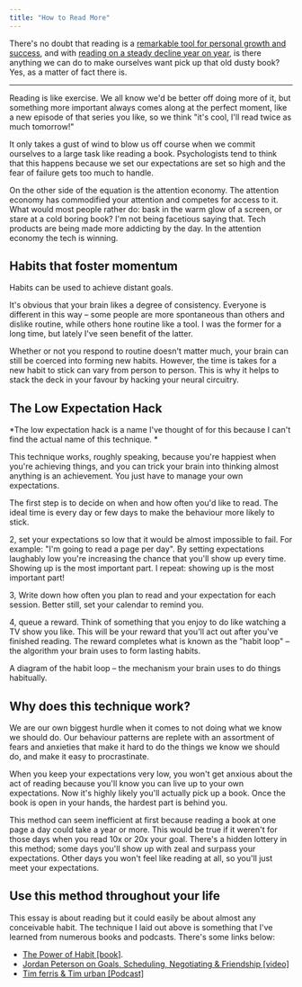 ```yaml
---
title: "How to Read More"
---
```


There's no doubt that reading is a [remarkable tool for personal growth and success](https://qz.com/668514/if-you-want-to-be-like-warren-buffett-and-bill-gates-adopt-their-voracious-reading-habits/), and with [reading on a steady decline year on year](http://www.pewresearch.org/fact-tank/2015/10/19/slightly-fewer-americans-are-reading-print-books-new-survey-finds/), is there anything we can do to make ourselves want pick up that old dusty book? Yes, as a matter of fact there is.

---

Reading is like exercise. We all know we'd be better off doing more of it, but something more important always comes along at the perfect moment, like a new episode of that series you like, so we think "it's cool, I'll read twice as much tomorrow!"

It only takes a gust of wind to blow us off course when we commit ourselves to a large task like reading a book. Psychologists tend to think that this happens because we set our expectations are set so high and the fear of failure gets too much to handle.

On the other side of the equation is the attention economy. The attention economy has commodified your attention and competes for access to it. What would most people rather do: bask in the warm glow of a screen, or stare at a cold boring book? I'm not being facetious saying that. Tech products are being made more addicting by the day. In the attention economy the tech is winning.

## Habits that foster momentum
<div class="image">
  <img src="http://a.nosaj.io/habit-momentum.png" alt="" />
  <div class="caption">Habits can be used to achieve distant goals.</div>
</div>

It's obvious that your brain likes a degree of consistency. Everyone is different in this way – some people are more spontaneous than others and dislike routine, while others hone routine like a tool. I was the former for a long time, but lately I've seen benefit of the latter.

Whether or not you respond to routine doesn't matter much, your brain can still be coerced into forming new habits. However, the time is takes for a new habit to stick can vary from person to person. This is why it helps to stack the deck in your favour by hacking your neural circuitry.

## The Low Expectation Hack
*The low expectation hack is a name I've thought of for this because I can't find the actual name of this technique. *

This technique works, roughly speaking, because you're happiest when you're achieving things, and you can trick your brain into thinking almost anything is an achievement. You just have to manage your own expectations.

The first step is to decide on when and how often you'd like to read. The ideal time is every day or few days to make the behaviour more likely to stick.

2, set your expectations so low that it would be almost impossible to fail. For example: "I'm going to read a page per day". By setting expectations laughably low you're increasing the chance that you'll show up every time. Showing up is the most important part. I repeat: showing up is the most important part!

3, Write down how often you plan to read and your expectation for each session. Better still, set your calendar to remind you.

4, queue a reward. Think of something that you enjoy to do like watching a TV show you like. This will be your reward that you'll act out after you've finished reading. The reward completes what is known as the "habit loop" – the algorithm your brain uses to form lasting habits.

<div class="image">
  <img src="http://a.nosaj.io/habit-loop.png" alt="" />
  <div class="caption">A diagram of the habit loop – the mechanism your brain uses to do things habitually.</div>
</div>

## Why does this technique work?
We are our own biggest hurdle when it comes to not doing what we know we should do. Our behaviour patterns are replete with an assortment of fears and anxieties that make it hard to do the things we know we should do, and make it easy to procrastinate.

When you keep your expectations very low, you won't get anxious about the act of reading because you'll know you can live up to your own expectations. Now it's highly likely you'll actually pick up a book. Once the book is open in your hands, the hardest part is behind you. 

This method can seem inefficient at first because reading a book at one page a day could take a year or more. This would be true if it weren't for those days when you read 10x or 20x your goal. There's a hidden lottery in this method; some days you'll show up with zeal and surpass your expectations. Other days you won't feel like reading at all, so you'll just meet your expectations.

## Use this method throughout your life
This essay is about reading but it could easily be about almost any conceivable habit. The technique I laid out above is something that I've learned from numerous books and podcasts. There's some links below:
 
- [The Power of Habit [book]](https://www.amazon.co.uk/Power-Habit-Why-What-Change/dp/1847946240).
- [Jordan Peterson on Goals, Scheduling, Negotiating & Friendship [video]](https://www.youtube.com/watch?v=NLVUXbdqjUw)
- [Tim ferris & Tim urban [Podcast]](https://tim.blog/2017/11/30/managing-procrastination-predicting-the-future-and-finding-happiness/)
